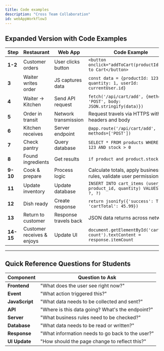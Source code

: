 ```yaml
---
title: Code examples
description: "Cross Team Collaboration"
id: webAppWorkflow3
---
```



## Expanded Version with Code Examples

| Step | Restaurant | Web App | Code Example |
|------|-----------|---------|--------------|
| **1-2** | Customer orders | User clicks button | `<button onclick="addToCart(productId)">Add to Cart</button>` |
| **3** | Waiter writes order | JS captures data | `const data = {productId: 123, quantity: 1, userId: currentUser.id}` |
| **4** | Waiter → Kitchen | Send API request | `fetch('/api/cart/add', {method: 'POST', body: JSON.stringify(data)})` |
| **5** | Order in transit | Network transmission | Request travels via HTTPS with headers and body |
| **6** | Kitchen receives | Server endpoint | `@app.route('/api/cart/add', methods=['POST'])` |
| **7** | Check pantry | Query database | `SELECT * FROM products WHERE id = 123 AND stock > 0` |
| **8** | Found ingredients | Get results | `if product and product.stock > 0:` |
| **9-10** | Cook & prepare | Process logic | Calculate totals, apply business rules, validate user permissions |
| **11** | Update inventory | Update database | `INSERT INTO cart_items (user_id, product_id, quantity) VALUES (?, ?, ?)` |
| **12** | Dish ready | Create response | `return jsonify({'success': True, 'cartTotal': 45.99})` |
| **13** | Return to customer | Response travels back | JSON data returns across network |
| **14-15** | Customer receives & enjoys | Update UI | `document.getElementById('cart-count').textContent = response.itemCount` |

---

## Quick Reference Questions for Students

| Component | Question to Ask |
|-----------|-----------------|
| **Frontend** | "What does the user see right now?" |
| **Event** | "What action triggered this?" |
| **JavaScript** | "What data needs to be collected and sent?" |
| **API** | "Where is this data going? What's the endpoint?" |
| **Server** | "What business rules need to be checked?" |
| **Database** | "What data needs to be read or written?" |
| **Response** | "What information needs to go back to the user?" |
| **UI Update** | "How should the page change to reflect this?" |